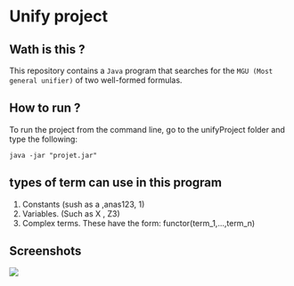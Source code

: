 # Unify project

## Wath is this ?
This repository contains a `Java` program that searches for the `MGU (Most general unifier)` of two well-formed formulas.
## How to run ?
To run the project from the command line, go to the unifyProject folder and type the following:
```
java -jar "projet.jar"
```
## types of term can use in this program

1. Constants (sush as a ,anas123, 1)
2. Variables. (Such as X , Z3)
3. Complex terms. These have the form: functor(term_1,...,term_n) 

## Screenshots
![](https://user-images.githubusercontent.com/61518854/105207912-68441f80-5b48-11eb-9beb-63b69d2c5fec.PNG)
